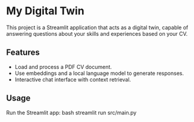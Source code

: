 # My Digital Twin

This project is a Streamlit application that acts as a digital twin, capable of answering questions about your skills and experiences based on your CV.

## Features

- Load and process a PDF CV document.
- Use embeddings and a local language model to generate responses.
- Interactive chat interface with context retrieval.


## Usage

Run the Streamlit app:
bash
streamlit run src/main.py